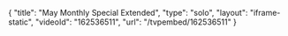 {
    "title": "May Monthly Special Extended",
    "type": "solo",
    "layout": "iframe-static",
    "videoId": "162536511",
    "url": "\/tvpembed\/162536511"
}